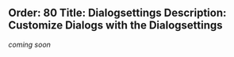Order: 80
Title: Dialogsettings
Description: Customize Dialogs with the Dialogsettings
---

_coming soon_
